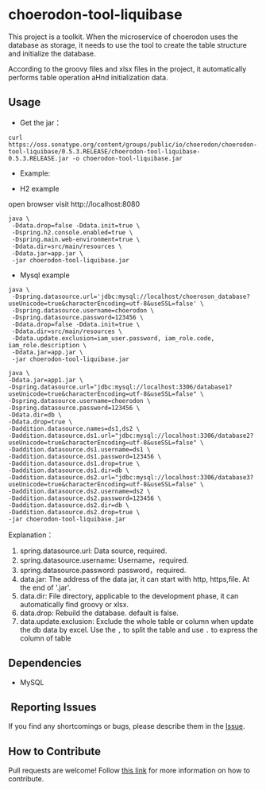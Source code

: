 # choerodon-tool-liquibase

This project is a toolkit. When the microservice of choerodon uses the database as storage, it needs to use the tool to create the table structure and initialize the database.

According to the groovy files and xlsx files in the project, it automatically performs table operation aHnd initialization data.

## Usage

* Get the jar：

```
curl https://oss.sonatype.org/content/groups/public/io/choerodon/choerodon-tool-liquibase/0.5.3.RELEASE/choerodon-tool-liquibase-0.5.3.RELEASE.jar -o choerodon-tool-liquibase.jar
```

* Example:

* H2 example

open browser visit http://localhost:8080

```
java \
 -Ddata.drop=false -Ddata.init=true \
 -Dspring.h2.console.enabled=true \
 -Dspring.main.web-environment=true \
 -Ddata.dir=src/main/resources \
 -Ddata.jar=app.jar \
 -jar choerodon-tool-liquibase.jar
```

* Mysql example
```
java \
 -Dspring.datasource.url='jdbc:mysql://localhost/choeroson_database?useUnicode=true&characterEncoding=utf-8&useSSL=false' \
 -Dspring.datasource.username=choerodon \
 -Dspring.datasource.password=123456 \
 -Ddata.drop=false -Ddata.init=true \
 -Ddata.dir=src/main/resources \
 -Ddata.update.exclusion=iam_user.password, iam_role.code, iam_role.description \
 -Ddata.jar=app.jar \
 -jar choerodon-tool-liquibase.jar
```

```
java \
-Ddata.jar=app1.jar \
-Dspring.datasource.url="jdbc:mysql://localhost:3306/database1?useUnicode=true&characterEncoding=utf-8&useSSL=false" \
-Dspring.datasource.username=choerodon \
-Dspring.datasource.password=123456 \
-Ddata.dir=db \
-Ddata.drop=true \
-Daddition.datasource.names=ds1,ds2 \
-Daddition.datasource.ds1.url="jdbc:mysql://localhost:3306/database2?useUnicode=true&characterEncoding=utf-8&useSSL=false" \
-Daddition.datasource.ds1.username=ds1 \
-Daddition.datasource.ds1.password=123456 \
-Daddition.datasource.ds1.drop=true \
-Daddition.datasource.ds1.dir=db \
-Daddition.datasource.ds2.url="jdbc:mysql://localhost:3306/database3?useUnicode=true&characterEncoding=utf-8&useSSL=false" \
-Daddition.datasource.ds2.username=ds2 \
-Daddition.datasource.ds2.password=123456 \
-Daddition.datasource.ds2.dir=db \
-Daddition.datasource.ds2.drop=true \
-jar choerodon-tool-liquibase.jar
```

Explanation：

1. spring.datasource.url: Data source, required.
2. spring.datasource.username: Username，required.
3. spring.datasource.password: password，required.
4. data.jar: The address of the data jar, it can start with http, https,file. At the end of '.jar'.
5. data.dir: File directory, applicable to the development phase, it can automatically find groovy or xlsx.
6. data.drop: Rebuild the database. default is false.
7. data.update.exclusion: Exclude the whole table or column when update the db data by excel. Use the `,` to split the table and use `.` to express the column of table


## Dependencies

* MySQL

##  Reporting Issues

If you find any shortcomings or bugs, please describe them in the [Issue](https://github.com/choerodon/choerodon/issues/new?template=issue_template.md).

## How to Contribute
Pull requests are welcome! Follow [this link](https://github.com/choerodon/choerodon/blob/master/CONTRIBUTING.md) for more information on how to contribute.
